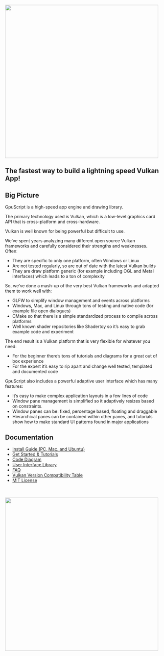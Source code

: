 <br>
<img src="Doc/images/GPUscript.png" width="500">

## The fastest way to build a lightning speed Vulkan App!








## **Big Picture**

GpuScript is a high-speed app engine and drawing library.

The primary technology used is Vulkan, which is a low-level graphics card API that is cross-platform and cross-hardware.

Vulkan is well known for being powerful but difficult to use.

We’ve spent years analyzing many different open source Vulkan frameworks and carefully considered their strengths and weaknesses.  Often:

* They are specific to only one platform, often Windows or Linux
* Are not tested regularly, so are out of date with the latest Vulkan builds
* They are draw platform generic (for example including OGL and Metal interfaces) which leads to a ton of complexity

So, we’ve done a mash-up of the very best Vulkan frameworks and adapted them to work well with:

* GLFW to simplify window management and events across platforms
* Windows, Mac, and Linux through tons of testing and native code (for example file open dialogues)
* CMake so that there is a simple standardized process to compile across platforms
* Well known shader repositories like Shadertoy so it’s easy to grab example code and experiment

The end result is a Vulkan platform that is very flexible for whatever you need:
* For the beginner there’s tons of tutorials and diagrams for a great out of box experience
* For the expert it’s easy to rip apart and change well tested, templated and documented code

GpuScript also includes a powerful adaptive user interface which has many features:

* It’s easy to make complex application layouts in a few lines of code
* Window pane management is simplified so it adaptively resizes based on constraints.
* Window panes can be: fixed, percentage based, floating and draggable
* Hierarchical panes can be contained within other panes, and tutorials show how to make standard UI patterns found in major applications


## **Documentation**

* [Install Guide (PC, Mac, and Ubuntu)](Doc/Install_Notes_Index.md)
* [Get Started & Tutorials](Doc/Tutorials_Index.md)
* [Code Diagram](Doc/Code_Big_Picture_Diagram.pdf)
* [User Interface Library](Doc/UILib_Starting_Functions.md)
* [FAQ](Doc/FAQ.md)
* [Vulkan Version Compatibility Table](Doc/Vulkan_Compatibility.md)
* [MIT License](LICENSE.txt)


<br><br>
<img src="Doc/images/DRComputing.png" width="500">